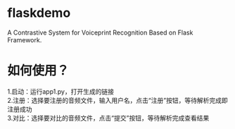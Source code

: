 # flaskdemo
A Contrastive System for Voiceprint Recognition Based on Flask Framework.

# 如何使用？
1.启动：运行app1.py，打开生成的链接  
2.注册：选择要注册的音频文件，输入用户名，点击“注册”按钮，等待解析完成即注册成功  
3.对比：选择要对比的音频文件，点击“提交”按钮，等待解析完成查看结果  
